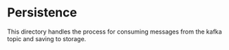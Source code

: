 # Persistence

This directory handles the process for consuming messages from the kafka topic 
and saving to storage.
